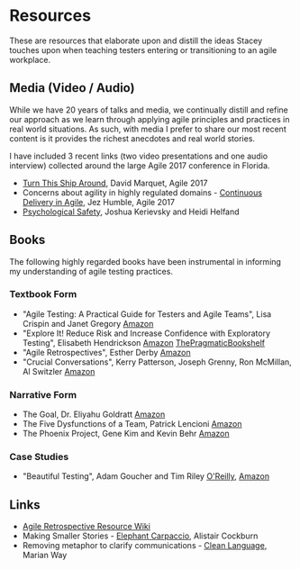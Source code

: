 # Resources

These are resources that elaborate upon and distill the ideas Stacey touches upon when teaching testers entering or transitioning to an agile workplace.

## Media (Video / Audio)

While we have 20 years of talks and media, we continually distill and refine our approach as we learn through applying agile principles and practices in real world situations. As such, with media I prefer to share our most recent content is it provides the richest anecdotes and real world stories.

I have included 3 recent links (two video presentations and one audio interview) collected around the large Agile 2017 conference in Florida.

- [Turn This Ship Around](https://vimeo.com/228734644), David Marquet, Agile 2017
- Concerns about agility in highly regulated domains - [Continuous Delivery in Agile](https://www.agilealliance.org/resources/videos/continuous-delivery-in-agile/), Jez Humble, Agile 2017
- [Psychological Safety](https://www.infoq.com/podcasts/kerievsky-helfand-psychological-safety?utm_content=buffer89e08&utm_medium=social&utm_source=linkedin.com&utm_campaign=buffer), Joshua Kerievsky and Heidi Helfand

## Books

The following highly regarded books have been instrumental in informing my understanding of agile testing practices.

### Textbook Form

- "Agile Testing: A Practical Guide for Testers and Agile Teams", Lisa Crispin and Janet Gregory [Amazon](https://www.amazon.ca/dp/B001QL5N4K)
- "Explore It! Reduce Risk and Increase Confidence with Exploratory Testing", Elisabeth Hendrickson [Amazon](https://www.amazon.ca/dp/B00I8W50T8) [ThePragmaticBookshelf](https://pragprog.com/book/ehxta/explore-it)
- "Agile Retrospectives", Esther Derby [Amazon](https://www.amazon.ca/dp/B00B03SRJW)
- "Crucial Conversations", Kerry Patterson, Joseph Grenny, Ron McMillan, Al Switzler [Amazon](https://www.amazon.ca/dp/0071771328)

### Narrative Form

- The Goal, Dr. Eliyahu Goldratt [Amazon](https://www.amazon.com/dp/0884271951)
- The Five Dysfunctions of a Team, Patrick Lencioni [Amazon](https://www.amazon.com/dp/0787960756)
- The Phoenix Project, Gene Kim and Kevin Behr [Amazon](https://www.amazon.com/dp/0988262509)

### Case Studies

- "Beautiful Testing", Adam Goucher and Tim Riley [O'Reilly](http://shop.oreilly.com/product/9780596159825.do), [Amazon](https://www.amazon.com/dp/0596159811)

## Links

- [Agile Retrospective Resource Wiki](http://retrospectivewiki.org/index.php?title=Agile_Retrospective_Resource_Wiki)
- Making Smaller Stories - [Elephant Carpaccio](http://alistair.cockburn.us/Elephant+Carpaccio+exercise), Alistair Cockburn
- Removing metaphor to clarify communications - [Clean Language](https://cleanlearning.co.uk/resources/faq/what-is-clean-language), Marian Way
